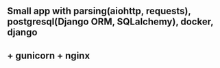 ## Small app with parsing(aiohttp, requests), postgresql(Django ORM, SQLalchemy), docker, django <br>
## + gunicorn + nginx
